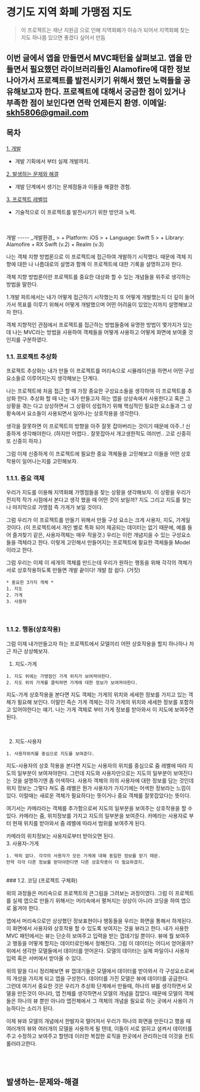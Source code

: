 경기도 지역 화폐 가맹점 지도
===================

>이 프로젝트는 재난 지원금 으로 인해 지역화폐가 이슈가 되어서 지역화폐 찾는 지도 하나쯤 있으면 좋겠다 싶어서 만듬

이번 글에서 앱을 만들면서 MVC패턴을 살펴보고. 앱을 만들면서 필요했던  라이브러리들인 Alamofire에 대한 정보 나아가서 프로젝트를 발전시키기 위해서 했던 노력들을 공유해보고자 한다. 프로젝트에 대해서 궁금한 점이 있거나 부족한 점이 보인다면 연락 언제든지 환영.
이메일: <skh5806@gmail.com>
</br>
</br>
목차
-----
[1. 개발](#개발)

+ 개발 기획에서 부터 실제 개발까지.  

[2. 발생하는 문제와 해결](#발생하는-문제와-해결)

+ 개발 단계에서 생기는 문제점들과 이들을 해결한 경험. 

[3. 프로젝트 레벨업](#프로젝트-레벨업) 
+ 기술적으로 이 프로젝트를 발전시키기 위한 방안과 노력. 
</br>
</br>
개발
-----
_개발환경_
> + Platform: iOS 
> + Language: Swift 5
> + Library: Alamofire  + RX Swift (v.2) + Realm (v.3)   

</br>

나는 객체 지향 방법론으로 이 프로젝트에 접근하여 개발하기 시작했다. 때문에 객체 지향에 대한 나 나름대로의 설명과 함께 이 프로젝트에 대한 기록을 설명하고자 한다.

객체 지향 방법론이란 프로젝트를 중요한 대상화 할 수 있는 개념들을 위주로 생각하는 방법을 말한다.

1.개발 파트에서는 내가 어떻게 접근하기 시작했는지 또 어떻게 개발했는지 더 깊이 들어가서 목표를 이루기 위해서 어떻게 개발했으며 어떤 어려움이 있었는지까지 설명해보고자 한다.

객체 지향적인 관점에서 프로젝트를 접근하는 방법들중에 유명한 방법이 몇가지가 있는데 나는 MVC라는 방법을 사용하여 객체들을 어떻게 사용하고 어떻게 화면에 보여줄 것인지를 구분하였다.
</br>
### 1.1. 프로젝트 추상화

프로젝트 추상화는 내가 만들 이 프로젝트를 머리속으로 시뮬레이션을 하면서 어떤 구성요소들로 이루어지는지 생각해보는 단계다.

나는 프로젝트에 처음 접근 할 때 가장 중요한 구성요소들을 생각하여 이 프로젝트를 추상화 한다.
추상화 할 때 나는 내가 만들고자 하는 앱을 상상속에서 사용한다고 혹은 그 상황을 겪는 다고 상상하면서 그 상황이 성립하기 위해 핵심적인 필요한 요소들과 그 상황속에서 요소들이 사용되면서 일어나는 상호작용을 생각한다. 

생각을 잘못하면 이 프로젝트의 방향을 아주 잘못 잡아버리는 것이기 때문에 아주..! 신중하게 생각해야한다. (하지만 어렵다.. 잘못잡아서 개고생한적도 여러번.. 고로 신중히 또 신중히 하자.)

그럼 이제 신중하게 이 프로젝트에 필요한 중요 객체들을 고민해보고 이들을 어떤 상호작용이 일어나는지를 고민해보자. 
</br>
### 1.1.1. 중요 객체

우리가 지도를 이용해 지역화폐 가맹점들을 찾는 상황을 생각해보자. 
이 상황을 우리가 전지적 작가 시점에서 본다고 생각 했을 때 어떤 것이 보일까?
지도 그리고 지도를 찾는 나 마지막으로 가맹점 즉 가게가 보일 것이다.

그럼 우리가 이 프로젝트를 만들기 위해서 만들 구성 요소는 크게 사용자, 지도, 가게일 것이다. (이 프로젝트에서 개인 별로 특화 되어 제공되는 데이터는 없기 때문에, 예를 들어 즐겨찾기 같은, 사용자객체는 매우 작을것.) 우리는 이런 개념지을 수 있는 구성요소들을 객체라고 한다. 이렇게 고민해서 만들어지는 프로젝트에 필요한  객체들을 Model이라고 한다.

그럼 우리는 이제 이 세개의 객체를 만드는데 우리가 원하는 행동을 위해 각각의 객체가 서로 상호작용하도록 만들면 개발 끝이다! 
개발 참 쉽다. (거짓)

```
* 중요한 3가지 객체 *
1. 지도
2. 가게
3. 사용자
```

</br>

### 1.1.2. 행동(상호작용)

그럼 이제 내가만들고자 하는 프로젝트에서 모델끼리 어떤 상호작용을 할지 하나하나 차근 차근 상상해보자. 

1. 지도-가게

```
1. 지도 위에는 가맹점인 가게 위치가 보여져야한다.
2. 지도 위의 가게를 클릭하면 가게에 대한 정보가 보여져야한다. 
```

지도-가게 상호작용을 본다면 지도 객체는 가게의 위치와 세세한 정보를 가지고 있는 객체가 필요해 보인다.
이말인 즉슨 가게 객체는 각각 가게의 위치와 세세한 정보를 포함하고 있어야한다는 얘기. 
나는 가게 객체로 부터 가게 정보를 받아와서 이 지도에 보여주면 된다. 

</br>

2. 지도-사용자
```
1. 사용자위치를 중심으로 지도를 보여준다.
```
지도-사용자의 상호 작용을 본다면 지도는 사용자의 위치를 중심으로 줌 레벨에 따라 지도의 일부분이 보여져야한다. 그런데 지도와 사용자만으로는 지도의 일부분이 보여진다는 것을 설명하기엔 좀 어색하다. 사용자 객체의 의의 사용자에 대한 정보를 담는 것인데 위치 정보는 그렇다 쳐도 줌 레벨은 뭔가 사용자가 가지기에는 어색한 정보라는 느낌이 있다.  이럴때는 새로운 객체가 필요하다는 뜻이거나 중요 객체를 잘못잡았다는 뜻이다.

여기서는 카메라라는 객체를 추가함으로써 지도의 일부분을 보여주는 상호작용을 할 수 있다. 카메라는 줌, 위치정보를 가지고 지도의 일부분을 보여준다. 카메라는 사용자로 부터 현재 위치를 받아와서 줌 레벨에 따라서 범위를 보여주게 된다.    

카메라의 위치정보는 사용자로부터 받아오면 된다.
</br>
3. 사용자-가게
```
1. 딱히 없다. 각각의 사용자가 모든 가게에 대해 동일한 정보를 받기 때문.  
만약 각각 다른 정보를 받아야한다면 다른 상호작용이 더 필요하겠지.
```
</br>
### 1.2. 코딩 (프로젝트 구체화)

위의 과정들은 머리속으로 프로젝트의 큰그림을 그려보는 과정이였다. 그럼 이 프로젝트를 실제 앱으로 만들기 위해서는 머리속에서 펼쳐지는 상상이 아니라 코딩을 하여 앱으로 옮겨야 한다. 

앱에서 머리속으로만 상상했던 정보표현이나 행동들을 우리는 화면을 통해서 하게된다. 이 화면에서 사용자와 상호작용 할 수 있도록 보여지는 것을  뷰라고 한다. 내가 사용한 MVC 패턴에서는 뷰는 단순히 보여주고 입력을 받는 껍데기일 뿐이다. 뷰에 뭘 보여주고 행동을 어떻게 할지는 데이터로인해서 정해진다. 그럼 이 데이터는 어디서 얻어올까? 위에서 생각한 모델들에서 데이터를 얻어온다. 모델의 데이터는 실제 파일이나 사용자 입력 혹은 서버에서 받아올 수 있다.

위의 말을 다시 정리해보면 뷰 껍데기들은 모델에서 데이터를 받아와서 각 구성요소로써의 개성을 가지게 되고 앱을 구성한다. 
데이터를 가진 모델은 뷰에 데이터를 공급한다. 그런데 여기서 중요한 것은 우리가 추상화 단계에서 만들때, 하나의 뷰를 생각하면서 모델을 만든것이 아니라, 앱 전체를 생각하면서 모델의 개념을 잡았다. 때문에 모델의 객체들은 하나의 뷰 뿐만 아니라 앱전체에서 그 객체의 개념을 필요로 하는 곳에서 사용이 가능하다는 소리가 된다.

이제 뷰와 모델의 개념에서 한발자국 떨어져서 우리가 하나의 화면을 만든다고 했을 때  여러개의 뷰와 여러개의 모델을 사용하게 될 텐데, 이들이 서로 얽히고 설켜서 데이터를 주고 수정하고 보여주고 할텐데 이러한 복잡한 로직을 한곳에서 관리하는데 이것을 컨트롤러라고한다.

</br>
</br>

발생하는-문제와-해결
----------------------






